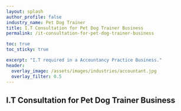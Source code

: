 ```yaml
---
layout: splash 
author_profile: false 
industry_name: Pet Dog Trainer
title: I.T Consultation for Pet Dog Trainer Business
permalink: /it-consultation-for-pet-dog-trainer-business

toc: true
toc_sticky: true

excerpt: "I.T required in a Accountancy Practice Business."
header:
  overlay_image: /assets/images/industries/accountant.jpg
  overlay_filter: 0.5 
---
```


## I.T Consultation for Pet Dog Trainer Business